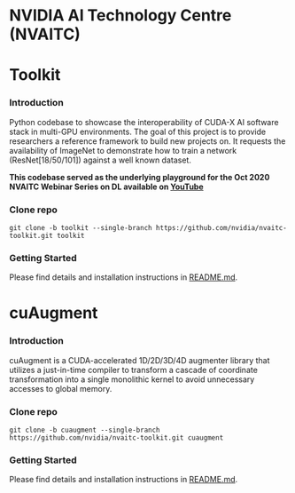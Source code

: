 **NVIDIA AI Technology Centre (NVAITC)**
===============

# Toolkit 

### Introduction

Python codebase to showcase the interoperability of CUDA-X AI software stack in multi-GPU environments. The goal of this project is to provide researchers a reference framework to build new projects on. It requests the availability of ImageNet to demonstrate how to train a network (ResNet[18/50/101]) against a well known dataset.

**This codebase served as the underlying playground for the Oct 2020 NVAITC Webinar Series on DL available on [YouTube](https://www.youtube.com/watch?v=f-CvtA2nuN8&list=PL5B692fm6--sJLzBmCpUSpP36xUWwuO8c)**

### Clone repo

```
git clone -b toolkit --single-branch https://github.com/nvidia/nvaitc-toolkit.git toolkit
```

### Getting Started

Please find details and installation instructions in [README.md](https://github.com/NVIDIA/nvaitc-toolkit/blob/toolkit/README.md).


# cuAugment

### Introduction

cuAugment is a CUDA-accelerated 1D/2D/3D/4D augmenter library that utilizes a just-in-time compiler to transform a cascade of coordinate transformation into a single monolithic kernel to avoid unnecessary accesses to global memory.

### Clone repo

```
git clone -b cuaugment --single-branch https://github.com/nvidia/nvaitc-toolkit.git cuaugment
```

### Getting Started

Please find details and installation instructions in [README.md](https://github.com/NVIDIA/nvaitc-toolkit/blob/cuaugment/README.md).
